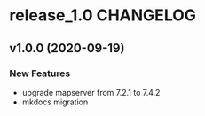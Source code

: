 # release_1.0 CHANGELOG

## v1.0.0 (2020-09-19)

### New Features

- upgrade mapserver from 7.2.1 to 7.4.2
- mkdocs migration


